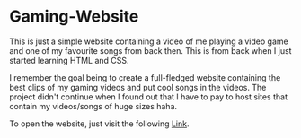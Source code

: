 # Gaming-Website

This is just a simple website containing a video of me playing a video game and one of my favourite songs from back then. This is from back when I just started learning HTML and CSS.

I remember the goal being to create a full-fledged website containing the best clips of my gaming videos and put cool songs in the videos. The project didn't continue when I found out that I have to pay to host sites that contain my videos/songs of huge sizes haha.

To open the website, just visit the following [Link](https://tanzimmostafa.github.io/Gaming_Website/Gaming-Site/GamingVideo.html).

